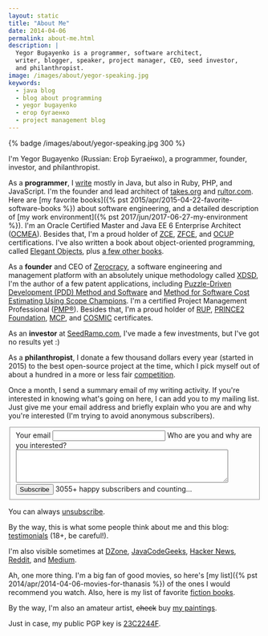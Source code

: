 ```yaml
---
layout: static
title: "About Me"
date: 2014-04-06
permalink: about-me.html
description: |
  Yegor Bugayenko is a programmer, software architect,
  writer, blogger, speaker, project manager, CEO, seed investor,
  and philanthropist.
image: /images/about/yegor-speaking.jpg
keywords:
  - java blog
  - blog about programming
  - yegor bugayenko
  - егор бугаенко
  - project management blog
---
```


{% badge /images/about/yegor-speaking.jpg 300 %}

I'm Yegor Bugayenko (Russian:
<span lang="ru" xml:lang="ru">Ег&#x43E;&#x301;р Буга&#x435;&#x301;нко</span>),
a programmer, founder, investor, and philanthropist.

As a **programmer**, I [write](https://github.com/yegor256)
mostly in Java, but also in Ruby, PHP, and JavaScript.
I'm the founder and lead architect of
[takes.org](http://www.takes.org) and [rultor.com](http://www.rultor.com).
Here are [my favorite books]({% pst 2015/apr/2015-04-22-favorite-software-books %})
about software engineering, and a detailed description of
[my work environment]({% pst 2017/jun/2017-06-27-my-environment %}).
I'm an Oracle Certified Master and Java EE 6 Enterprise Architect
([OCMEA](http://en.wikipedia.org/wiki/Sun_Certified_Enterprise_Architect)).
Besides that, I'm a proud holder of
[ZCE](http://www.zend.com/en/yellow-pages/ZEND007965),
[ZFCE](http://www.zend.com/en/yellow-pages/ZEND007965), and
[OCUP](http://www.omg.org/uml-certification/) certifications.
I've also written a book about object-oriented programming,
called [Elegant Objects](/elegant-objects.html), plus
[a few other books](/books.html).

As a **founder** and CEO of [Zerocracy](http://www.zerocracy.com/),
a software engineering and management platform with an absolutely unique
methodology called [XDSD](http://www.xdsd.org),
I'm the author of a few patent applications, including
[Puzzle-Driven Development (PDD) Method and Software](https://www.google.com/patents/US20120023476)
and
[Method for Software Cost Estimating Using Scope Champions](https://www.google.com/patents/US20100042968).
I'm a certified Project Management Professional
([PMP&reg;](http://www.pmi.org/Certification/Project-Management-Professional-PMP.aspx)).
Besides that, I'm a proud holder of
[RUP](http://www-03.ibm.com/certify/certs/38008003.shtml),
[PRINCE2 Foundation](https://www.prince2.com/usa),
[MCP](https://www.mcpvirtualbusinesscard.com/Profile.aspx?ID=df72ca54-8fc9-439a-870c-1b938bd762cf), and
[COSMIC](http://www.cosmicon.com/certificateHoldersV3.asp) certificates.

As an **investor** at [SeedRamp.com](http://www.seedramp.com), I've
made a few investments, but I've got no results yet :)

As a **philanthropist**, I donate a few thousand dollars every year (started in 2015)
to the best open-source project at the time, which I pick myself out of about a hundred in
a more or less fair [competition](/award.html).

Once a month, I send a summary email of my writing activity. If
you're interested in knowing what's going on here, I can add you to my
mailing list. Just give me your email address and briefly explain who you are
and why you're interested (I'm trying to avoid anonymous
subscribers).

<form class="unprintable" action="http://formspree.io/blog@yegor256.com" method="POST"><fieldset id="form">
  <input type="hidden" name="_next" value="http://www.yegor256.com/subscribed.html"/>
  <input type="hidden" name="_subject" value="subscribe me"/>
  <input type="hidden" name="_format" value="text"/>
  <label for="email">Your email</label>
  <input id="email" class="field field-text" name="email" size="25" maxlength="255" type="email" required="required"/>
  <label for="reason">Who are you and why are you interested?</label>
  <textarea id="reason" cols="50" name="reason" class="field field-text" rows="4" required="required"></textarea>
  <label for="subscribe">&nbsp;</label>
  <button id="subscribe" class="field">Subscribe</button>
  <span class="note">3055+ happy subscribers and counting...</span>
</fieldset></form>

You can always [unsubscribe](/unsubscribe.html).

By the way, this is what some people think about me
and this blog: [testimonials](/testimonials.html) (18+, be careful!).

I'm also visible sometimes at
[DZone](https://dzone.com/users/1023189/yegor256.html),
[JavaCodeGeeks](https://www.javacodegeeks.com/user/yegor-bugayenko/?profiletab=posts),
[Hacker News](https://news.ycombinator.com/user?id=yegor256a),
[Reddit](https://www.reddit.com/user/yegor256),
and
[Medium](https://medium.com/@yegor256).

Ah, one more thing. I'm a big fan of good movies, so here's
[my list]({% pst 2014/apr/2014-04-06-movies-for-thanasis %}) of the ones
I would recommend you watch. Also, here is my list of favorite
[fiction books](/fiction.html).

By the way, I'm also an amateur artist,
<del>check</del> buy [my paintings](/paintings.html).

Just in case, my public PGP key is [23C2244F](/bin/23C2244F.asc).
